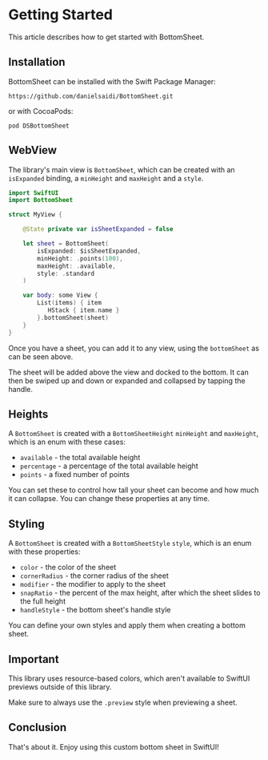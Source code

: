 #  Getting Started

This article describes how to get started with BottomSheet.



## Installation

BottomSheet can be installed with the Swift Package Manager:

```
https://github.com/danielsaidi/BottomSheet.git
``` 

or with CocoaPods:

```
pod DSBottomSheet
```


## WebView

The library's main view is ``BottomSheet``, which can be created with an `isExpanded` binding, a `minHeight` and `maxHeight` and a `style`.

```swift
import SwiftUI
import BottomSheet

struct MyView {

    @State private var isSheetExpanded = false

    let sheet = BottomSheet(
        isExpanded: $isSheetExpanded,
        minHeight: .points(100),
        maxHeight: .available,
        style: .standard
    )

    var body: some View {
        List(items) { item
           HStack { item.name }
        }.bottomSheet(sheet)
    }
}
```

Once you have a sheet, you can add it to any view, using the `bottomSheet` as can be seen above.

The sheet will be added above the view and docked to the bottom. It can then be swiped up and down or expanded and collapsed by tapping the handle.


## Heights

A ``BottomSheet`` is created with a ``BottomSheetHeight`` `minHeight` and `maxHeight`, which is an enum with these cases:

* `available` - the total available height
* `percentage` - a percentage of the total available height
* `points` - a fixed number of points

You can set these to control how tall your sheet can become and how much it can collapse. You can change these properties at any time.


## Styling

A ``BottomSheet`` is created with a ``BottomSheetStyle`` `style`, which is an enum with these properties:

* `color` - the color of the sheet
* `cornerRadius` - the corner radius of the sheet
* `modifier` - the modifier to apply to the sheet
* `snapRatio` - the percent of the max height, after which the sheet slides to the full height
* `handleStyle` - the bottom sheet's handle style

You can define your own styles and apply them when creating a bottom sheet.


## Important

This library uses resource-based colors, which aren't available to SwiftUI previews outside of this library.

Make sure to always use the `.preview` style when previewing a sheet.    


## Conclusion

That's about it. Enjoy using this custom bottom sheet in SwiftUI!
